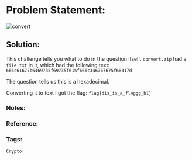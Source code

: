  
# Problem Statement:
![convert](https://user-images.githubusercontent.com/53595853/133960501-5f7603ff-9a0f-48f3-8c77-d4e502c1c58a.png)

## Solution:
This challenge tells you what to do in the question itself.
`convert.zip` had a `file.txt` in it, which had the following text: `666c61677b6469735f69735f615f666c346767675f68317d`


The question tells us this is a hexadecimal.


Converting it to text I got the flag: 
`flag{dis_is_a_fl4ggg_h1}`
### Notes:
### Reference:
### Tags:
`Crypto`

